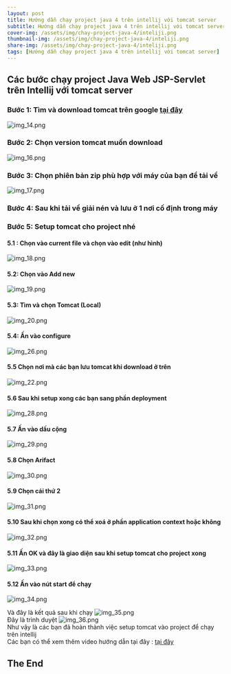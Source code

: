 ```yaml
---
layout: post
title: Hướng dẫn chạy project java 4 trên intellij với tomcat server
subtitle: Hướng dẫn chạy project java 4 trên intellij với tomcat server
cover-img: /assets/img/chay-project-java-4/inteliji.png
thumbnail-img: /assets/img/chay-project-java-4/inteliji.png
share-img: /assets/img/chay-project-java-4/inteliji.png
tags: [Hướng dẫn chạy project java 4 trên intellij với tomcat server]
---
```


## Các bước chạy project Java Web JSP-Servlet trên Intellij với tomcat server
### Bước 1: Tìm và download tomcat trên google [tại đây](https://tomcat.apache.org/)
![img_14.png](../assets/img/chay-project-java-4/img_14.png)

### Bước 2: Chọn version tomcat muốn download
![img_16.png](../assets/img/chay-project-java-4/img_16.png)

### Bước 3: Chọn phiên bản zip phù hợp với máy của bạn để tải về 
![img_17.png](../assets/img/chay-project-java-4/img_17.png)

### Bước 4: Sau khi tải về giải nén và lưu ở 1 nơi cố định trong máy 
### Bước 5: Setup tomcat cho project nhé
#### 5.1 : Chọn vào current file và chọn vào edit (như hình)
![img_18.png](../assets/img/chay-project-java-4/img_18.png) 

#### 5.2: Chọn vào Add new 
![img_19.png](../assets/img/chay-project-java-4/img_19.png) 

#### 5.3: Tìm và chọn Tomcat (Local)
![img_20.png](../assets/img/chay-project-java-4/img_20.png)

#### 5.4: Ấn vào configure  
![img_26.png](../assets/img/chay-project-java-4/img_26.png)

#### 5.5 Chọn nơi mà các bạn lưu tomcat khi download ở trên 
![img_22.png](../assets/img/chay-project-java-4/img_22.png)

#### 5.6 Sau khi setup xong các bạn sang phần deployment 
![img_28.png](../assets/img/chay-project-java-4/img_28.png) 

#### 5.7 Ấn vào dấu cộng 
![img_29.png](../assets/img/chay-project-java-4/img_29.png) 
#### 5.8 Chọn Arifact 
![img_30.png](../assets/img/chay-project-java-4/img_30.png)
#### 5.9 Chọn cái thứ 2 
![img_31.png](../assets/img/chay-project-java-4/img_31.png) 
#### 5.10 Sau khi chọn xong có thể xoá ở phần application context hoặc không 
![img_32.png](../assets/img/chay-project-java-4/img_32.png)
#### 5.11 Ấn OK và đây là giao diện sau khi setup tomcat cho project xong 
![img_33.png](../assets/img/chay-project-java-4/img_33.png) 
#### 5.12 Ấn vào nút start để chạy 
![img_34.png](../assets/img/chay-project-java-4/img_34.png) 

Và đây là kết quả sau khi chạy 
![img_35.png](../assets/img/chay-project-java-4/img_35.png) 
<br/>
Đây là trình duyệt 
![img_36.png](../assets/img/chay-project-java-4/img_36.png) 
<br/>
Như vậy là các bạn đã hoàn thành việc setup tomcat vào project để chạy trên intellij
<br/>
Các bạn có thể xem thêm video hướng dẫn tại đây : [tại đây](https://youtu.be/3JiWOF-KM5c)

## The End
